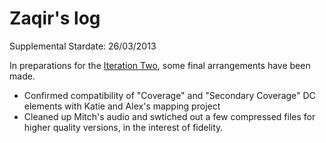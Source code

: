 # Zaqir's log
  Supplemental
  Stardate: 26/03/2013

In preparations for the [Iteration Two](https://github.com/uvicmakerlab/LongNowOfUlysses/blob/master/English507/IterationTwo/viraniIterationTwo.md), some final arrangements have been made.

- Confirmed compatibility of "Coverage" and "Secondary Coverage" DC elements with Katie and Alex's mapping project
- Cleaned up Mitch's audio and swtiched out a few compressed files for higher quality versions, in the interest of fidelity.
